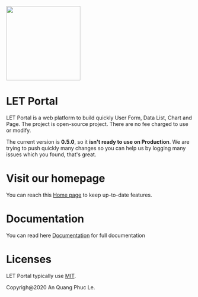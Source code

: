 <img src="https://docs.letportal.app/assets/images/logo.png" width="200"/>

# LET Portal

LET Portal is a web platform to build quickly User Form, Data List, Chart and Page. The project is open-source project. There are no fee charged to use or modify.

The current version is **0.5.0**, so it **isn't ready to use on Production**. We are trying to push quickly many changes so you can help us by logging many issues which you found, that's great. 

# Visit our homepage

You can reach this [Home page](https://letportal.app) to keep up-to-date features.

# Documentation

You can read here [Documentation](https://docs.letportal.app) for full documentation

# Licenses

LET Portal typically use [MIT](LICENSE).

Copyrigh@2020 An Quang Phuc Le.

